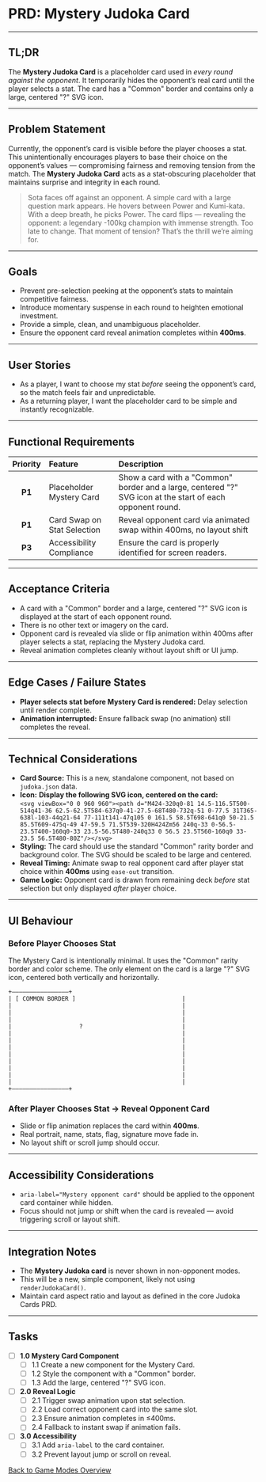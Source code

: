 # PRD: Mystery Judoka Card

---

## TL;DR

The **Mystery Judoka Card** is a placeholder card used in _every round against the opponent_. It temporarily hides the opponent’s real card until the player selects a stat. The card has a "Common" border and contains only a large, centered "?" SVG icon.

---

## Problem Statement

Currently, the opponent’s card is visible before the player chooses a stat. This unintentionally encourages players to base their choice on the opponent’s values — compromising fairness and removing tension from the match. The **Mystery Judoka Card** acts as a stat-obscuring placeholder that maintains surprise and integrity in each round.

> Sota faces off against an opponent. A simple card with a large question mark appears. He hovers between Power and Kumi-kata. With a deep breath, he picks Power. The card flips — revealing the opponent: a legendary -100kg champion with immense strength. Too late to change. That moment of tension? That’s the thrill we’re aiming for.

---

## Goals

- Prevent pre-selection peeking at the opponent’s stats to maintain competitive fairness.
- Introduce momentary suspense in each round to heighten emotional investment.
- Provide a simple, clean, and unambiguous placeholder.
- Ensure the opponent card reveal animation completes within **400ms**.

---

## User Stories

- As a player, I want to choose my stat _before_ seeing the opponent’s card, so the match feels fair and unpredictable.
- As a returning player, I want the placeholder card to be simple and instantly recognizable.

---

## Functional Requirements

| Priority | Feature                  | Description                                                                                                 |
| :------: | :----------------------- | :---------------------------------------------------------------------------------------------------------- |
|  **P1**  | Placeholder Mystery Card | Show a card with a "Common" border and a large, centered "?" SVG icon at the start of each opponent round.    |
|  **P1**  | Card Swap on Stat Selection | Reveal opponent card via animated swap within 400ms, no layout shift                                        |
|  **P3**  | Accessibility Compliance | Ensure the card is properly identified for screen readers.                                                  |

---

## Acceptance Criteria

- A card with a "Common" border and a large, centered "?" SVG icon is displayed at the start of each opponent round.
- There is no other text or imagery on the card.
- Opponent card is revealed via slide or flip animation within 400ms after player selects a stat, replacing the Mystery Judoka card.
- Reveal animation completes cleanly without layout shift or UI jump.

---

## Edge Cases / Failure States

- **Player selects stat before Mystery Card is rendered:** Delay selection until render complete.
- **Animation interrupted:** Ensure fallback swap (no animation) still completes the reveal.

---

## Technical Considerations

- **Card Source:** This is a new, standalone component, not based on `judoka.json` data.
- **Icon:** **Display the following SVG icon, centered on the card:**  
  `<svg viewBox="0 0 960 960"><path d="M424-320q0-81 14.5-116.5T500-514q41-36 62.5-62.5T584-637q0-41-27.5-68T480-732q-51 0-77.5 31T365-638l-103-44q21-64 77-111t141-47q105 0 161.5 58.5T698-641q0 50-21.5 85.5T609-475q-49 47-59.5 71.5T539-320H424Zm56 240q-33 0-56.5-23.5T400-160q0-33 23.5-56.5T480-240q33 0 56.5 23.5T560-160q0 33-23.5 56.5T480-80Z"/></svg>`
- **Styling:** The card should use the standard "Common" rarity border and background color. The SVG should be scaled to be large and centered.
- **Reveal Timing:** Animate swap to real opponent card after player stat choice within **400ms** using `ease-out` transition.
- **Game Logic:** Opponent card is drawn from remaining deck _before_ stat selection but only displayed _after_ player choice.

---

## UI Behaviour

### Before Player Chooses Stat

The Mystery Card is intentionally minimal. It uses the "Common" rarity border and color scheme. The only element on the card is a large "?" SVG icon, centered both vertically and horizontally.

```text
+————————————————+
| [ COMMON BORDER ]                              |
|                                                |
|                                                |
|                                                |
|                   ?                            |
|                                                |
|                                                |
|                                                |
|                                                |
|                                                |
|                                                |
|                                                |
|                                                |
+————————————————+
```

### After Player Chooses Stat → Reveal Opponent Card

- Slide or flip animation replaces the card within **400ms**.
- Real portrait, name, stats, flag, signature move fade in.
- No layout shift or scroll jump should occur.

---

## Accessibility Considerations

- `aria-label="Mystery opponent card"` should be applied to the opponent card container while hidden.
- Focus should not jump or shift when the card is revealed — avoid triggering scroll or layout shift.

---

## Integration Notes

- The **Mystery Judoka card** is never shown in non-opponent modes.
- This will be a new, simple component, likely not using `renderJudokaCard()`.
- Maintain card aspect ratio and layout as defined in the core Judoka Cards PRD.

---

## Tasks

- [ ] **1.0 Mystery Card Component**
  - [ ] 1.1 Create a new component for the Mystery Card.
  - [ ] 1.2 Style the component with a "Common" border.
  - [ ] 1.3 Add the large, centered "?" SVG icon.
- [ ] **2.0 Reveal Logic**
  - [ ] 2.1 Trigger swap animation upon stat selection.
  - [ ] 2.2 Load correct opponent card into the same slot.
  - [ ] 2.3 Ensure animation completes in ≤400ms.
  - [ ] 2.4 Fallback to instant swap if animation fails.
- [ ] **3.0 Accessibility**
  - [ ] 3.1 Add `aria-label` to the card container.
  - [ ] 3.2 Prevent layout jump or scroll on reveal.

[Back to Game Modes Overview](prdGameModes.md)